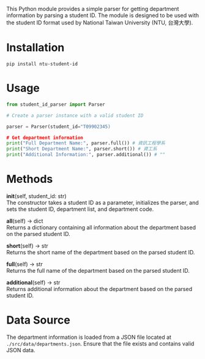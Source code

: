 This Python module provides a simple parser for getting department information by parsing a student ID. The module is designed to be used with the student ID format used by National Taiwan University (NTU, 台灣大學).

# Installation

```base
pip install ntu-student-id
```

# Usage

```python
from student_id_parser import Parser

# Create a parser instance with a valid student ID

parser = Parser(student_id="T09902345)

# Get department information
print("Full Department Name:", parser.full()) # 資訊工程學系
print("Short Department Name:", parser.short()) # 資工系
print("Additional Information:", parser.additional()) # ""
```

# Methods

**init**(self, student_id: str)
<br>
The constructor takes a student ID as a parameter, initializes the parser, and sets the student ID, department list, and department code.

**all**(self) -> dict
<br>
Returns a dictionary containing all information about the department based on the parsed student ID.

**short**(self) -> str
<br>
Returns the short name of the department based on the parsed student ID.

**full**(self) -> str
<br>
Returns the full name of the department based on the parsed student ID.

**additional**(self) -> str
<br>
Returns additional information about the department based on the parsed student ID.

# Data Source

The department information is loaded from a JSON file located at `./src/data/departments.json`. Ensure that the file exists and contains valid JSON data.
